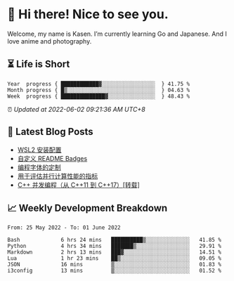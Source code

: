<h1>👋 Hi there! Nice to see you.</h1>

Welcome, my name is Kasen. I’m currently learning Go and Japanese. And I love anime and photography.


## ⏳ Life is Short

<!-- Start of Time Progress Bar -->
``` text
Year  progress { ████████████▓░░░░░░░░░░░░░░░░░  } 41.75 %
Month progress { █▒░░░░░░░░░░░░░░░░░░░░░░░░░░░░  } 04.63 %
Week  progress { ██████████████▓░░░░░░░░░░░░░░░  } 48.43 %
```

⏰ *Updated at 2022-06-02 09:21:36 AM UTC+8*

<!-- End of Time Progress Bar -->

## 📝 Latest Blog Posts

<!-- BLOG-POST-LIST:START -->
- [WSL2 安装配置](https://blog.imkasen.com/wsl2-config.html)
- [自定义 README Badges](https://blog.imkasen.com/custom-readme-badges.html)
- [编程字体的定制](https://blog.imkasen.com/coding-fonts-configuration.html)
- [用于评估并行计算性能的指标](https://blog.imkasen.com/parallel-performance-metrics.html)
- [C++ 并发编程（从 C++11 到 C++17）[转载]](https://blog.imkasen.com/cpp-concurrency.html)
<!-- BLOG-POST-LIST:END -->

## 📈 Weekly Development Breakdown

<!--START_SECTION:waka-->

```text
From: 25 May 2022 - To: 01 June 2022

Bash             6 hrs 24 mins   ██████████▒░░░░░░░░░░░░░░   41.85 %
Python           4 hrs 34 mins   ███████▒░░░░░░░░░░░░░░░░░   29.91 %
Markdown         2 hrs 13 mins   ███▓░░░░░░░░░░░░░░░░░░░░░   14.51 %
Lua              1 hr 23 mins    ██▒░░░░░░░░░░░░░░░░░░░░░░   09.05 %
JSON             16 mins         ▒░░░░░░░░░░░░░░░░░░░░░░░░   01.83 %
i3config         13 mins         ▒░░░░░░░░░░░░░░░░░░░░░░░░   01.52 %
```

<!--END_SECTION:waka-->
